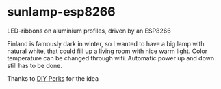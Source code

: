 # sunlamp-esp8266

 LED-ribbons on aluminium profiles, driven by an ESP8266

Finland is famously dark in winter, so I wanted to have a big lamp with natural white, that could fill up a living room with nice warm light. Color temperature can be changed through wifi. Automatic power up and down still has to be done.

Thanks to [DIY Perks](https://youtu.be/V5uycGosYq4?t=491) for the idea
